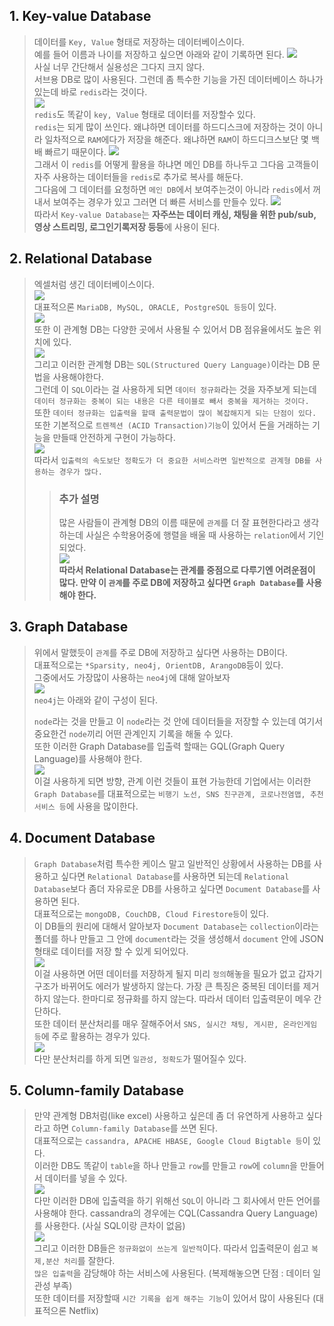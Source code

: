 ## 1. Key-value Database

> 데이터를 `Key, Value` 형태로 저장하는 데이터베이스이다. <br />
> 예를 들어 이름과 나이를 저장하고 싶으면 아래와 같이 기록하면 된다.
> ![](https://i.gyazo.com/57144de55940300d8c9eb47c95bf8b48.png) <br />
> 사실 너무 간단해서 실용성은 그다지 크지 않다. <br/>
> 서브용 DB로 많이 사용된다. 그런데 좀 특수한 기능을 가진 데이터베이스 하나가 있는데 바로 `redis`라는 것이다. <br />
> ![](https://upload.wikimedia.org/wikipedia/en/6/6b/Redis_Logo.svg) <br />
> `redis`도 똑같이 `key, Value` 형태로 데이터를 저장할수 있다. <br />
> `redis`는 되게 많이 쓰인다. 왜냐하면 데이터를 하드디스크에 저장하는 것이 아니라 일차적으로 `RAM`에다가 저장을 해준다. 
> 왜냐하면 `RAM`이 하드디크스보단 몇 백 배 빠르기 때문이다.
> ![](https://i.gyazo.com/92f93564c65e785d1331368b4c1ec0c3.png) <br/>
> 그래서 이 `redis`를 어떻게 활용을 하냐면 메인 DB를 하나두고 그다음 고객들이 자주 사용하는 데이터들을 `redis`로 추가로 복사를 해둔다. <br />
> 그다음에 그 데이터를 요청하면 `메인 DB`에서 보여주는것이 아니라 `redis`에서 꺼내서 보여주는 경우가 있고 그러면 더 빠른 서비스를 만들수 있다.
> ![](https://i.gyazo.com/e87ed043ab3cc048ca04a1131bdc94ab.png) <br />
> 따라서 `Key-value Database`는 **자주쓰는 데이터 캐싱, 채팅을 위한 pub/sub, 영상 스트리밍, 로그인기록저장 등등**에 사용이 된다.

## 2. Relational Database

> 엑셀처럼 생긴 데이터베이스이다. <br/>
> ![](https://i.gyazo.com/ed656fb82505689b790ecf1cb985de6d.png) <br/>
> 대표적으론 `MariaDB, MySQL, ORACLE, PostgreSQL 등등`이 있다.<br/>
> ![](https://i.gyazo.com/40bf8d72bfb6bc0bc8eb8662ff7bfe47.png) <br />
> 또한 이 관계형 DB는 다양한 곳에서 사용될 수 있어서 DB 점유율에서도 높은 위치에 있다. <br />
> ![](https://cdn-icons-png.flaticon.com/512/4492/4492311.png) <br/>
> 그리고 이러한 관계형 DB는 `SQL(Structured Query Language)`이라는 DB 문법을 사용해야한다. <br/>
> 그런데 이 `SQL`이라는 걸 사용하게 되면 `데이터 정규화`라는 것을 자주보게 되는데 `데이터 정규화는 중복이 되는 내용은 다른 테이블로 빼서 중복을 제거하는 것이다.` <br/>
> 또한 `데이터 정규화는 입출력을 할때 출력문법이 많이 복잡해지게 되는 단점이 있다.` <br/>
> 또한 기본적으로 `트렌젝션 (ACID Transaction)기능`이 있어서 돈을 거래하는 기능을 만들때 안전하게 구현이 가능하다. <br/>
> ![](https://www.databricks.com/wp-content/uploads/2021/02/delta-lake-1-min.png) <br/>
> 따라서 `입출력의 속도보단 정확도가 더 중요한 서비스라면 일반적으로 관계형 DB를 사용하는 경우가 많다.`
> > ### 추가 설명
> > 많은 사람들이 관계형 DB의 이름 때문에 `관계`를 더 잘 표현한다라고 생각하는데 사실은 수학용어중에 행렬을 배울 때 사용하는 `relation`에서 기인되었다. <br/>
> > ![](https://i.gyazo.com/6090d8a1d58d28d01baf54203e4b0998.png) <br/>
> > **따라서 Relational Database는 관계를 중점으로 다루기엔 어려운점이 많다. 만약 이 `관계`를 주로 DB에 저장하고 싶다면 `Graph Database`를 사용해야 한다.**

## 3. Graph Database

> 위에서 말했듯이 `관계`를 주로 DB에 저장하고 싶다면 사용하는 DB이다.<br/>
> 대표적으로는 `*Sparsity, neo4j, OrientDB, ArangoDB`등이 있다. <br/>
> 그중에서도 가장많이 사용하는 `neo4j`에 대해 알아보자 <br/>
> ![](https://upload.wikimedia.org/wikipedia/commons/e/e5/Neo4j-logo_color.png) <br/>
> `neo4j`는 아래와 같이 구성이 된다.
> 
> `node`라는 것을 만들고 이 `node`라는 것 안에 데이터들을 저장할 수 있는데 여기서 중요한건 `node`끼리 어떤 관계인지 기록을 해둘 수 있다. <br/>
> 또한 이러한 Graph Database를 입출력 할때는 GQL(Graph Query Language)를 사용해야 한다. <br/>
> ![](https://user-images.githubusercontent.com/38887077/75741240-f5ba2d80-5d44-11ea-80f6-f44d39fff43a.png) <br/>
> 이걸 사용하게 되면 방향, 관계 이런 것들이 표현 가능한데 기업에서는 이러한 `Graph Database`를 대표적으로는 `비행기 노선, SNS 친구관계, 코로나전염맵, 추천 서비스 등`에 사용을 많이한다.

## 4. Document Database

> `Graph Database`처럼 특수한 케이스 말고 일반적인 상황에서 사용하는 DB를 사용하고 싶다면 `Relational Database`를 사용하면 되는데 `Relational Database`보다 좀더 자유로운 DB를 사용하고 싶다면 `Document Database`를 사용하면 된다. <br/>
> 대표적으로는 `mongoDB, CouchDB, Cloud Firestore등`이 있다. <br/>
> 이 DB들의 원리에 대해서 알아보자 `Document Database`는 `collection`이라는 폴더를 하나 만들고 그 안에 `document`라는 것을 생성해서 `document` 안에 JSON 형태로 데이터를 저장 할 수 있게 되어있다. <br/>
> ![](https://i.gyazo.com/6785f50be7579aaef4b9dbdbc2348e2c.png) <br/>
> 이걸 사용하면 어떤 데이터를 저장하게 될지 미리 `정의`해놓을 필요가 없고 갑자기 구조가 바뀌어도 에러가 발생하지 않는다. 가장 큰 특징은 중복된 데이터를 제거하지 않는다. 한마디로 정규화를 하지 않는다. 따라서 데이터 입출력문이 메우 간단하다. <br/>
> 또한 데이터 분산처리를 매우 잘해주어서 `SNS, 실시간 채팅, 게시판, 온라인게임 등`에 주로 활용하는 경우가 있다. <br/>
> ![](https://i.gyazo.com/b503e5a496622bb85c138626625329b5.jpg) <br/>
> 다만 분산처리를 하게 되면 `일관성, 정확도`가 떨어질수 있다.

## 5. Column-family Database

> 만약 관계형 DB처럼(like excel) 사용하고 싶은데 좀 더 유연하게 사용하고 싶다 라고 하면 `Column-family Database`를 쓰면 된다.<br/>
> 대표적으로는 `cassandra, APACHE HBASE, Google Cloud Bigtable 등`이 있다. <br/>
> 이러한 DB도 똑같이 `table`을 하나 만들고 `row`를 만들고 `row`에 `column`을 만들어서 데이터를 넣을 수 있다. <br/>
> ![](https://i.gyazo.com/6aaec5105dd003e1eae334caabfb5b87.png) <br/>
> 다만 이러한 DB에 입출력을 하기 위해선 `SQL`이 아니라 그 회사에서 만든 언어를 사용해야 한다. cassandra의 경우에는 CQL(Cassandra Query Language)를 사용한다. (사실 SQL이랑 큰차이 없음) <br/>
> ![](https://cdn.educba.com/academy/wp-content/uploads/2019/11/Cassandra-Query-Language.png)<br/>
> 그리고 이러한 DB들은 `정규화없이 쓰는게 일반적`이다. 따라서 입출력문이 쉽고 `복제,분산 처리`를 잘한다.<br/>
> `많은 입출력`을 감당해야 하는 서비스에 사용된다. (복제해놓으면 단점 : 데이터 일관성 부족) <br/>
> 또한 데이터를 저장할때 `시간 기록을 쉽게 해주는 기능`이 있어서 많이 사용된다 (대표적으론 Netflix)
